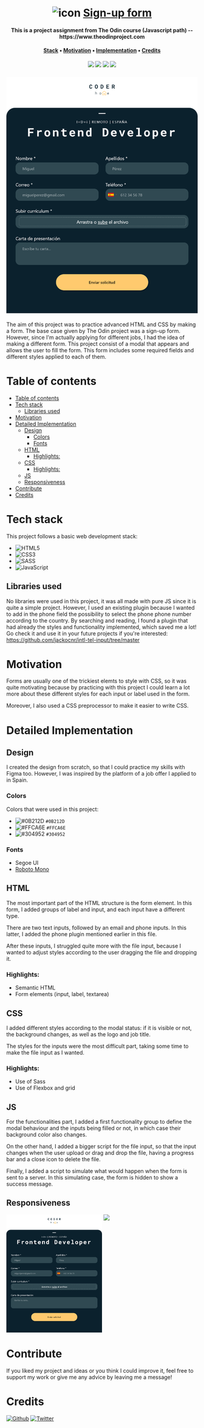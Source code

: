 <div align="center">
    <h1>
        <img src="" alt="icon" height = "25px">
        <a href="https://spectacular-torte-2fa425.netlify.app/">Sign-up form</a>
    </h1>
    <h4>
        <b>This is a project assignment from The Odin course (Javascript path) -- https://www.theodinproject.com</a></b>
    </h4>
    <h4>
        <a href="#tech-stack">Stack</a>
        •
        <a href="#motivation">Motivation</a>
        •
        <a href="#detailed-implementation">Implementation</a>
        •
        <a href="#credits">Credits</a>
    </h4>
    <h4> <!-- tech stack images (https://github.com/Ileriayo/markdown-badges)  -->
        <img src="https://img.shields.io/badge/html5-%23E34F26.svg?style=for-the-badge&logo=html5&logoColor=white">
        <img src="https://img.shields.io/badge/css3-%231572B6.svg?style=for-the-badge&logo=css3&logoColor=white">
        <img src="https://img.shields.io/badge/SASS-hotpink.svg?style=for-the-badge&logo=SASS&logoColor=white">
        <img src="https://img.shields.io/badge/javascript-%23323330.svg?style=for-the-badge&logo=javascript&logoColor=%23F7DF1E">
    </h4>

</div>

### ![Website Screenshot](./assets/preview.png)

The aim of this project was to practice advanced HTML and CSS by making a form. The base case given by The Odin project was a sign-up form. However, since I'm actually applying for different jobs, I had the idea of making a different form. This project consist of a modal that appears and allows the user to fill the form. This form includes some required fields and different styles applied to each of them.

# Table of contents
- [Table of contents](#table-of-contents)
- [Tech stack](#tech-stack)
  - [Libraries used](#libraries-used)
- [Motivation](#motivation)
- [Detailed Implementation](#detailed-implementation)
  - [Design](#design)
    - [Colors](#colors)
    - [Fonts](#fonts)
  - [HTML](#html)
    - [Highlights:](#highlights)
  - [CSS](#css)
    - [Highlights:](#highlights-1)
  - [JS](#js)
  - [Responsiveness](#responsiveness)
- [Contribute](#contribute)
- [Credits](#credits)

# Tech stack
This project follows a basic web development stack:

* ![HTML5](https://img.shields.io/badge/html5-%23E34F26.svg?style=for-the-badge&logo=html5&logoColor=white)
* ![CSS3](https://img.shields.io/badge/css3-%231572B6.svg?style=for-the-badge&logo=css3&logoColor=white)
* ![SASS](https://img.shields.io/badge/SASS-hotpink.svg?style=for-the-badge&logo=SASS&logoColor=white)
* ![JavaScript](https://img.shields.io/badge/javascript-%23323330.svg?style=for-the-badge&logo=javascript&logoColor=%23F7DF1E)
  
## Libraries used

No libraries were used in this project, it was all made with pure JS since it is quite a simple project. However, I used an existing plugin because I wanted to add in the phone field the possibility to select the phone phone number according to the country. By searching and reading, I found a plugin that had already the styles and functionality implemented, which saved me a lot! Go check it and use it in your future projects if you're interested: https://github.com/jackocnr/intl-tel-input/tree/master 

# Motivation

Forms are usually one of the trickiest elemts to style with CSS, so it was quite motivating because by practicing with this project I could learn a lot more about these different styles for each input or label used in the form.

Moreover, I also used a CSS preprocessor to make it easier to write CSS.


# Detailed Implementation
## Design
I created the design from scratch, so that I could practice my skills with Figma too. However, I was inspired by the platform of a job offer I applied to in Spain. 

### Colors
Colors that were used in this project:
* ![#0B212D](https://placehold.co/20x20/0B212D/0B212D.png) `#0B212D` 
* ![#FFCA6E](https://placehold.co/20x20/FFCA6E/FFCA6E.png) `#FFCA6E`  
* ![#304952](https://placehold.co/20x20/304952/304952.png) `#304952` 
  
### Fonts
* Segoe UI
* [Roboto Mono](https://fonts.google.com/specimen/Roboto+Mono?query=roboto)  

## HTML
The most important part of the HTML structure is the form element. In this form, I added groups of label and input, and each input have a different type.

There are two text inputs, followed by an email and phone inputs. In this latter, I added the phone plugin mentioned earlier in this file.

After these inputs, I struggled quite more with the file input, because I wanted to adjust styles according to the user dragging the file and dropping it.

### Highlights:
* Semantic HTML
* Form elements (input, label, textarea)

## CSS
I added different styles according to the modal status: if it is visible or not, the background changes, as well as the logo and job title. 

The styles for the inputs were the most difficult part, taking some time to make the file input as I wanted.

### Highlights:
* Use of Sass
* Use of Flexbox and grid

## JS
For the functionalities part, I added a first functionality group to define the modal behaviour and the inputs being filled or not, in which case their background color also changes.

On the other hand, I added a bigger script for the file input, so that the input changes when the user upload or drag and drop the file, having a progress bar and a close icon to delete the file.

Finally, I added a script to simulate what would happen when the form is sent to a server. In this simulating case, the form is hidden to show a success message.

## Responsiveness

<p align="top">
    <img align="top" src="./assets/preview.png" width="50%"> 
    <img align="top" src="./asstes/previewMobile.png" width="40%">
</p>


# Contribute
If you liked my project and ideas or you think I could improve it, feel free to support my work or give me any advice by leaving me a message!

# Credits

[![Github](https://img.shields.io/badge/github-%23121011.svg?style=for-the-badge&logo=github&logoColor=white)](https://github.com/develoba)
[![Twitter](https://img.shields.io/badge/Twitter-%231DA1F2.svg?style=for-the-badge&logo=Twitter&logoColor=white)](https://twitter.com/develoba)

